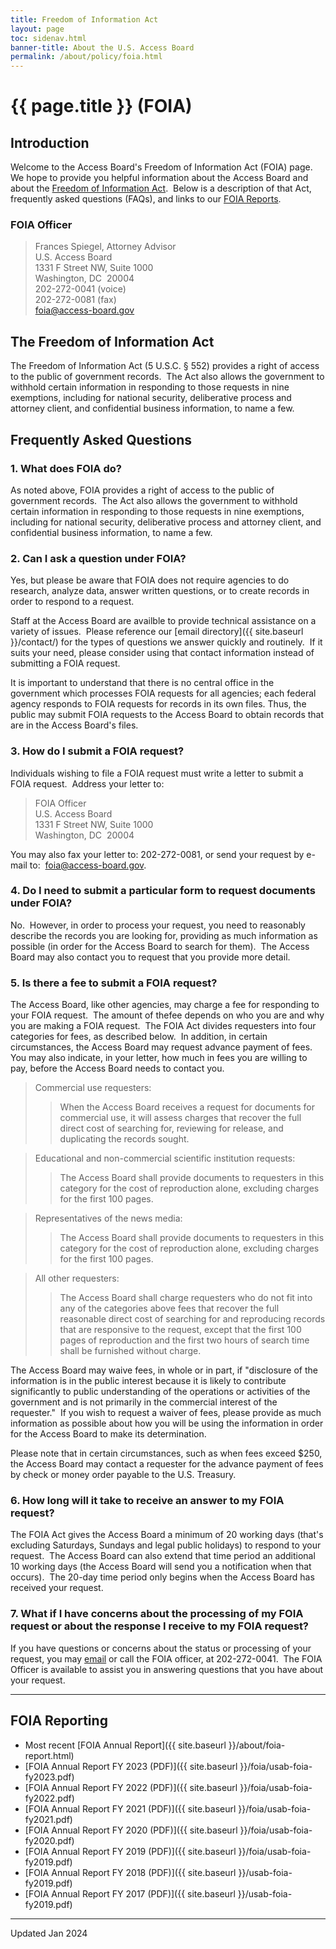 ```yaml
---
title: Freedom of Information Act
layout: page
toc: sidenav.html
banner-title: About the U.S. Access Board
permalink: /about/policy/foia.html
---
```


# {{ page.title }} (FOIA)

## Introduction

Welcome to the Access Board's Freedom of Information Act (FOIA) page.&nbsp; We hope to provide you helpful information about the Access Board and about the [Freedom of Information Act](http://www.justice.gov/oip/foia_updates/Vol_XVII_4/page2.htm).&nbsp; Below is a description of that Act, frequently asked questions (FAQs), and links to our [FOIA Reports](#foia-reports).

### FOIA Officer

> Frances Spiegel, Attorney Advisor \
> U.S. Access Board \
> 1331 F Street NW, Suite 1000 \
> Washington, DC&nbsp; 20004 \
> 202-272-0041 (voice) \
> 202-272-0081 (fax) \
> <foia@access-board.gov>

## The Freedom of Information Act

The Freedom of Information Act (5 U.S.C. § 552) provides a right of access to the public of government records.&nbsp; The Act also allows the government to withhold certain information in responding to those requests in nine exemptions, including for national security, deliberative process and attorney client, and confidential business information, to name a few.

## Frequently Asked Questions

### 1. What does FOIA do?

As noted above, FOIA provides a right of access to the public of government records.&nbsp; The Act also allows the government to withhold certain information in responding to those requests in nine exemptions, including for national security, deliberative process and attorney client, and confidential business information, to name a few.

### 2. Can I ask a question under FOIA?

Yes, but please be aware that FOIA does not require agencies to do research, analyze data, answer written questions, or to create records in order to respond to a request.

Staff at the Access Board are availble to provide technical assistance on a variety of issues.&nbsp; Please reference our [email directory]({{ site.baseurl }}/contact/) for the types of questions we answer quickly and routinely.&nbsp; If it suits your need, please consider using that contact information instead of submitting a FOIA request.

It is important to understand that there is no central office in the government which processes FOIA requests for all agencies; each federal agency responds to FOIA requests for records in its own files.  Thus, the public may submit FOIA requests to the Access Board to obtain records that are in the Access Board's files.

### 3. How do I submit a FOIA request?

Individuals wishing to file a FOIA request must write a letter to submit a FOIA request.&nbsp; Address your letter to:

> FOIA Officer \
> U.S. Access Board \
> 1331 F Street NW, Suite 1000 \
> Washington, DC&nbsp; 20004

You may also fax your letter to: 202-272-0081, or send your request by e-mail to:&nbsp; <foia@access-board.gov>.

### 4. Do I need to submit a particular form to request documents under FOIA?

No.&nbsp; However, in order to process your request, you need to reasonably describe the records you are looking for, providing as much information as possible (in order for the Access Board to search for them).&nbsp; The Access Board may also contact you to request that you provide more detail.

### 5. Is there a fee to submit a FOIA request?

The Access Board, like other agencies, may charge a fee for responding to your FOIA request.&nbsp; The amount of thefee depends on who you are and why you are making a FOIA request.&nbsp; The FOIA Act divides requesters into four categories for fees, as described below.&nbsp; In addition, in certain circumstances, the Access Board may request advance payment of fees.&nbsp; You may also indicate, in your letter, how much in fees you are willing to pay, before the Access Board needs to contact you.

> Commercial use requesters:
>> When the Access Board receives a request for documents for commercial use, it will assess charges that recover the full direct cost of searching for, reviewing for release, and duplicating the records sought.

> Educational and non-commercial scientific institution requests:
>> The Access Board shall provide documents to requesters in this category for the cost of reproduction alone, excluding charges for the first 100 pages.

> Representatives of the news media:
>> The Access Board shall provide documents to requesters in this category for the cost of reproduction alone, excluding charges for the first 100 pages.

> All other requesters:
>> The Access Board shall charge requesters who do not fit into any of the categories above fees that recover the full reasonable direct cost of searching for and reproducing records that are responsive to the request, except that the first 100 pages of reproduction and the first two hours of search time shall be furnished without charge.

The Access Board may waive fees, in whole or in part, if "disclosure of the information is in the public interest because it is likely to contribute significantly to public understanding of the operations or activities of the government and is not primarily in the commercial interest of the requester."&nbsp; If you wish to request a waiver of fees, please provide as much information as possible about how you will be using the information in order for the Access Board to make its determination.

Please note that in certain circumstances, such as when fees exceed $250, the Access Board may contact a requester for the advance payment of fees by check or money order payable to the U.S. Treasury.

### 6. How long will it take to receive an answer to my FOIA request?

The FOIA Act gives the Access Board a minimum of 20 working days (that's excluding Saturdays, Sundays and legal public holidays) to respond to your request.&nbsp; The Access Board can also extend that time period an additional 10 working days (the Access Board will send you a notification when that occurs).&nbsp; The 20-day time period only begins when the Access Board has received your request.

### 7. What if I have concerns about the processing of my FOIA request or about the response I receive to my FOIA request?

If you have questions or concerns about the status or processing of your request, you may [email](email:foia@access-board.gov) or call the FOIA officer, at 202-272-0041.&nbsp; The FOIA Officer is available to assist you in answering questions that you have about your request.

---

## FOIA Reporting

- Most recent [FOIA Annual Report]({{ site.baseurl }}/about/foia-report.html)
- [FOIA Annual Report FY 2023 (PDF)]({{ site.baseurl }}/foia/usab-foia-fy2023.pdf)
- [FOIA Annual Report FY 2022 (PDF)]({{ site.baseurl }}/foia/usab-foia-fy2022.pdf)
- [FOIA Annual Report FY 2021 (PDF)]({{ site.baseurl }}/foia/usab-foia-fy2021.pdf)
- [FOIA Annual Report FY 2020 (PDF)]({{ site.baseurl }}/foia/usab-foia-fy2020.pdf)
- [FOIA Annual Report FY 2019 (PDF)]({{ site.baseurl }}/foia/usab-foia-fy2019.pdf)
- [FOIA Annual Report FY 2018 (PDF)]({{ site.baseurl }}/usab-foia-fy2019.pdf)
- [FOIA Annual Report FY 2017 (PDF)]({{ site.baseurl }}/usab-foia-fy2019.pdf)

---

Updated Jan 2024
